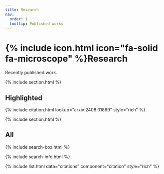 ```yaml
---
title: Research
nav:
  order: 1
  tooltip: Published works
---
```


# {% include icon.html icon="fa-solid fa-microscope" %}Research

Recently published work.

{% include section.html %}

## Highlighted

{% include citation.html lookup="arxiv:2408.01869" style="rich" %}

{% include section.html %}

## All

{% include search-box.html %}

{% include search-info.html %}

{% include list.html data="citations" component="citation" style="rich" %}
